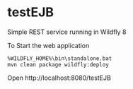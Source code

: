 # testEJB
Simple REST service running in Wildfly 8

To Start the web application

	%WILDFLY_HOME%\bin\standalone.bat 
	mvn clean package wildfly:deploy

Open http://localhost:8080/testEJB

